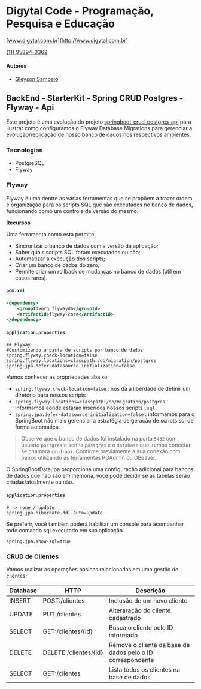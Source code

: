 # Digytal Code - Programação, Pesquisa e Educação
[www.digytal.com.br](http://www.digytal.com.br)

[(11) 95894-0362](https://api.whatsapp.com/send?phone=5511958940362)


#### Autores
- [Gleyson Sampaio](https://github.com/glysns)

## BackEnd - StarterKit - Spring CRUD Postgres - Flyway - Api

Este projeto é uma evolução do projeto [springboot-crud-postgres-api](https://github.com/glysns/backend-stater-kit/tree/main/spring/springboot-crud-postgres-api) para ilustrar como configuramos o Flyway Database Migrations para gerenciar a evolução/replicação de nosso banco de dados nos respectivos ambientes.
### Tecnologias

* PostgreSQL
* Flyway


### Flyway

Flyway é uma dentre as várias ferramentas que se propõem a trazer ordem e organização para os scripts SQL que são executados no banco de dados, funcionando como um controle de versão do mesmo.

**Recursos**

Uma ferramenta como esta permite:

* Sincronizar o banco de dados com a versão da aplicação;
* Saber quais scripts SQL foram executados ou não;
* Automatizar a execução dos scripts;
* Criar um banco de dados do zero;
* Permite criar um rollback de mudanças no banco de dados (útil em casos raros).


#### **`pom.xml`**
```xml
<dependency>
    <groupId>org.flywaydb</groupId>
    <artifactId>flyway-core</artifactId>
</dependency>
```

#### **`application.properties`**
```shell
## Flyway
#Customizando a pasta de scripts por banco de dados
spring.flyway.check-location=false
spring.flyway.locations=classpath:/db/migration/postgres
spring.jpa.defer-datasource-initialization=false
```
Vamos conhecer as propriedades abaixo:

* `spring.flyway.check-location=false` : nos da a liberdade de definir um diretório para nossos scripts
* `spring.flyway.locations=classpath:/db/migration/postgres` : informamos aonde estarão inseridos nossos scripts `.sql`
* `spring.jpa.defer-datasource-initialization=false` : informamos para o SpringBoot não mais gerenciar a estratégia de geração de scripts sql de forma automática.

> Observe que o banco de dados foi instalado na porta `5432` com usuário `postgres` e senha `postgres` e o `database` que iremos conectar se chamara `crud-api`. Confirme previamente a sua conexão com banco utilizando as ferramentas PGAdmin ou DBeaver. 

O SpringBootDataJpa proporciona uma configuração adicional para bancos de dados que não são em memória, você pode decidir se as tabelas serão criadas/atualmente ou não.

#### **`application.properties`**
```
# -> none / update
spring.jpa.hibernate.ddl-auto=update
```

Se preferir, você também poderá habilitar um console para acompanhar todo comando sql executado em sua aplicação.

```
spring.jpa.show-sql=true
```

### CRUD de Clientes

Vamos realizar as operações básicas relacionadas em uma gestão de clientes:

| Database | HTTP                  | Descrição                                                  |
|----------|-----------------------|------------------------------------------------------------|
| INSERT   | POST:/clientes        | Inclusão de um novo cliente                                |
| UPDATE   | PUT:/clientes         | Alteraração do cliente cadastrado                          |
| SELECT   | GET:/clientes/{id}    | Busca o cliente pelo ID informado                          |
| DELETE   | DELETE:/clientes/{id} | Remove o cliente da base de dados pelo o ID correspondente |
| SELECT   | GET:/clientes         | Lista todos os clientes na base de dados                   |



